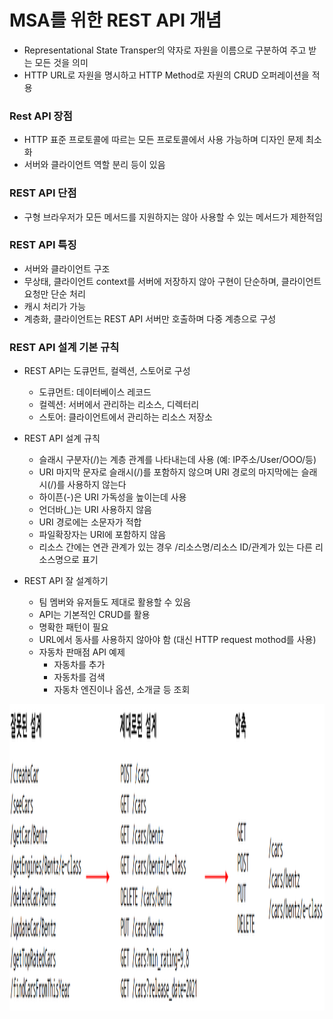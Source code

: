 # MSA를 위한 REST API 개념
- Representational State Transper의 약자로 자원을 이름으로 구분하여 주고 받는 모든 것을 의미
- HTTP URL로 자원을 명시하고 HTTP Method로 자원의 CRUD 오퍼레이션을 적용

### Rest API 장점
- HTTP 표준 프로토콜에 따르는 모든 프로토콜에서 사용 가능하며 디자인 문제 최소화
- 서버와 클라이언트 역할 분리 등이 있음

### REST API 단점
- 구형 브라우저가 모든 메서드를 지원하지는 않아 사용할 수 있는 메서드가 제한적임


### REST API 특징
- 서버와 클라이언트 구조
- 무상태, 클라이언트 context를 서버에 저장하지 않아 구현이 단순하며, 클라이언트 요청만 단순 처리
- 캐시 처리가 가능
- 계층화, 클라이언트는 REST API 서버만 호출하며 다중 계층으로 구성

### REST API 설계 기본 규칙
- REST API는 도큐먼트, 컬렉션, 스토어로 구성
   - 도큐먼트: 데이터베이스 레코드
   - 컬렉션: 서버에서 관리하는 리소스, 디렉터리
   - 스토어: 클라이언트에서 관리하는 리소스 저장소

- REST API 설계 규칙
   - 슬래시 구분자(/)는 계층 관계를 나타내는데 사용 (예: IP주소/User/OOO/등)
   - URI 마지막 문자로 슬래시(/)를 포함하지 않으며 URI 경로의 마지막에는 슬래시(/)를 사용하지 않는다
   - 하이픈(-)은 URI 가독성을 높이는데 사용
   - 언더바(_)는 URI 사용하지 않음
   - URI 경로에는 소문자가 적합
   - 파일확장자는 URI에 포함하지 않음
   - 리소스 간에는 연관 관계가 있는 경우 /리소스명/리소스 ID/관계가 있는 다른 리소스명으로 표기

- REST API 잘 설계하기
   - 팀 멤버와 유저들도 제대로 활용할 수 있음
   - API는 기본적인 CRUD를 활용
   - 명확한 패턴이 필요
   - URL에서 동사를 사용하지 않아야 함 (대신 HTTP request mothod를 사용)
   - 자동차 판매점 API 예제
       - 자동차를 추가
       - 자동차를 검색
       - 자동차 엔진이나 옵션, 소개글 등 조회
       
<img src="https://github.com/Virusuki/Kubernetes/blob/main/k8s-develop/MSA(%EB%A7%88%EC%9D%B4%ED%81%AC%EB%A1%9C%EC%84%9C%EB%B9%84%EC%8A%A4%EC%95%84%ED%82%A4%ED%85%8D%EC%B2%98)/img/MSA%EA%B8%B0%EB%B3%B8%EC%84%A4%EA%B3%84.PNG" width="900px" height="490px" title="px(픽셀) 크기 설정" alt="MSA 설계 예"></img><br/>


  










